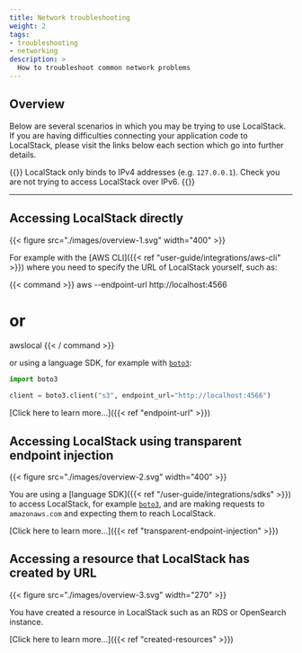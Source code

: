 ```yaml
---
title: Network troubleshooting
weight: 2
tags:
- troubleshooting
- networking
description: >
  How to troubleshoot common network problems
---
```


## Overview

Below are several scenarios in which you may be trying to use LocalStack.
If you are having difficulties connecting your application code to LocalStack, please visit the links below each section which go into further details.

{{<alert title="Note">}}
LocalStack only binds to IPv4 addresses (e.g. `127.0.0.1`). Check you are not trying to access LocalStack over IPv6.
{{</alert>}}

---

## Accessing LocalStack directly

{{< figure src="./images/overview-1.svg" width="400" >}}

For example with the [AWS CLI]({{< ref "user-guide/integrations/aws-cli" >}}) where you need to specify the URL of LocalStack yourself, such as:

{{< command >}}
aws --endpoint-url http://localhost:4566 <command>
# or
awslocal <command>
{{< / command >}}

or using a language SDK, for example with [`boto3`](https://boto3.amazonaws.com/v1/documentation/api/latest/index.html):

```python
import boto3

client = boto3.client("s3", endpoint_url="http://localhost:4566")
```

[Click here to learn more...]({{< ref "endpoint-url" >}})

## Accessing LocalStack using transparent endpoint injection

{{< figure src="./images/overview-2.svg" width="400" >}}

You are using a [language SDK]({{< ref "/user-guide/integrations/sdks" >}}) to access LocalStack, for example [`boto3`](https://boto3.amazonaws.com/v1/documentation/api/latest/index.html), and are making requests to `amazonaws.com` and expecting them to reach LocalStack.

[Click here to learn more...]({{< ref "transparent-endpoint-injection" >}})

## Accessing a resource that LocalStack has created by URL

{{< figure src="./images/overview-3.svg" width="270" >}}

You have created a resource in LocalStack such as an RDS or OpenSearch instance.

[Click here to learn more...]({{< ref "created-resources" >}})
